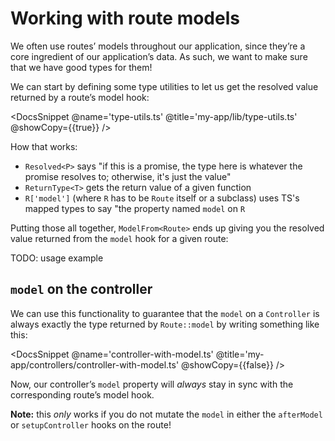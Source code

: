 # Working with route models

We often use routes’ models throughout our application, since they’re a core ingredient of our application’s data. As such, we want to make sure that we have good types for them!

We can start by defining some type utilities to let us get the resolved value returned by a route’s model hook:

<DocsSnippet @name='type-utils.ts' @title='my-app/lib/type-utils.ts' @showCopy={{true}} />

How that works:

- `Resolved<P>` says "if this is a promise, the type here is whatever the promise resolves to; otherwise, it's just the value"
- `ReturnType<T>` gets the return value of a given function
- `R['model']` (where `R` has to be `Route` itself or a subclass) uses TS's mapped types to say "the property named `model` on `R`

Putting those all together,  `ModelFrom<Route>` ends up giving you the resolved value returned from the `model` hook for a given route:

TODO: usage example

## `model` on the controller

We can use this functionality to guarantee that the `model` on a `Controller` is always exactly the type returned by `Route::model` by writing something like this:

<DocsSnippet @name='controller-with-model.ts' @title='my-app/controllers/controller-with-model.ts' @showCopy={{false}} />

Now, our controller’s `model` property will *always* stay in sync with the corresponding route’s model hook.

**Note:** this *only* works if you do not mutate the `model` in either the `afterModel` or `setupController` hooks on the route!
